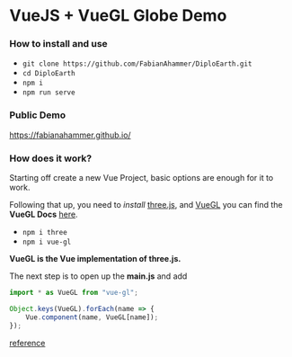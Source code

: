 # VueJS + VueGL Globe Demo

### How to install and use
- `git clone https://github.com/FabianAhammer/DiploEarth.git`
- `cd DiploEarth`
- `npm i`
- `npm run serve`

### Public Demo
https://fabianahammer.github.io/

### How does it work?
Starting off create a new Vue Project, basic options are enough for it to work.

Following that up, you need to *install* [three.js](https://www.npmjs.com/package/three), and [VueGL](https://www.npmjs.com/package/vue-gl) you can find the **VueGL Docs** [here](https://vue-gl.github.io/vue-gl/).

- `npm i three`
- `npm i vue-gl`

**VueGL is the Vue implementation of three.js.**

The next step is to open up the **main.js** and add

```javascript
import * as VueGL from "vue-gl";

Object.keys(VueGL).forEach(name => {
    Vue.component(name, VueGL[name]);
});
```
[reference](https://github.com/FabianAhammer/DiploEarth/blob/master/src/main.js)
